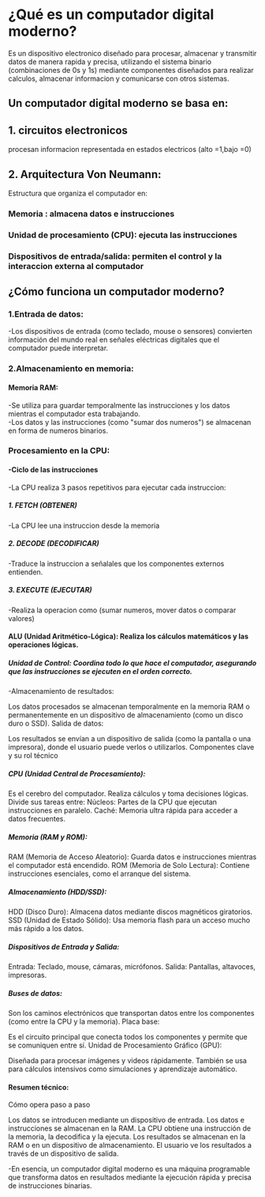 # ¿Qué es un computador digital moderno?  
Es un dispositivo electronico diseñado para procesar, almacenar y transmitir datos de manera rapida y precisa, utilizando el sistema binario (combinaciones de 0s y 1s)
mediante componentes diseñados para realizar calculos, almacenar informacion y comunicarse con otros sistemas.

## Un computador digital moderno se basa en:
## 1. circuitos electronicos
procesan informacion representada en estados electricos (alto =1,bajo =0)  
## 2. Arquitectura Von Neumann: 
Estructura que organiza el computador en:
### Memoria : almacena datos e instrucciones  
### Unidad de procesamiento (CPU): ejecuta las instrucciones
### Dispositivos de entrada/salida: permiten el control y la interaccion externa al computador  

## ¿Cómo funciona un computador moderno?

### 1.Entrada de datos:

-Los dispositivos de entrada (como teclado, mouse o sensores) convierten información del mundo real en señales eléctricas digitales que el computador puede interpretar.  
### 2.Almacenamiento en memoria: 
#### Memoria RAM:
-Se utiliza para guardar temporalmente las instrucciones y los datos mientras el computador esta trabajando.  
-Los datos y las instrucciones (como "sumar dos numeros") se almacenan en forma de numeros binarios.  
### Procesamiento en la CPU:  
#### -Ciclo de las instrucciones  
-La CPU realiza 3 pasos repetitivos para ejecutar cada instruccion:
##### 1. FETCH (OBTENER)  
-La CPU lee una instruccion desde la memoria  
##### 2. DECODE (DECODIFICAR)  
-Traduce la instruccion a señalales que los componentes externos entienden.
##### 3. EXECUTE (EJECUTAR)
-Realiza la operacion como (sumar numeros, mover datos o comparar valores)

#### ALU (Unidad Aritmético-Lógica): Realiza los cálculos matemáticos y las operaciones lógicas.
##### Unidad de Control: Coordina todo lo que hace el computador, asegurando que las instrucciones se ejecuten en el orden correcto.
-Almacenamiento de resultados:

Los datos procesados se almacenan temporalmente en la memoria RAM o permanentemente en un dispositivo de almacenamiento (como un disco duro o SSD).
Salida de datos:

Los resultados se envían a un dispositivo de salida (como la pantalla o una impresora), donde el usuario puede verlos o utilizarlos.
Componentes clave y su rol técnico

##### CPU (Unidad Central de Procesamiento):

Es el cerebro del computador.
Realiza cálculos y toma decisiones lógicas.
Divide sus tareas entre:
Núcleos: Partes de la CPU que ejecutan instrucciones en paralelo.
Caché: Memoria ultra rápida para acceder a datos frecuentes.

##### Memoria (RAM y ROM):

RAM (Memoria de Acceso Aleatorio): Guarda datos e instrucciones mientras el computador está encendido.
ROM (Memoria de Solo Lectura): Contiene instrucciones esenciales, como el arranque del sistema.

##### Almacenamiento (HDD/SSD):

HDD (Disco Duro): Almacena datos mediante discos magnéticos giratorios.
SSD (Unidad de Estado Sólido): Usa memoria flash para un acceso mucho más rápido a los datos.  
##### Dispositivos de Entrada y Salida:

Entrada: Teclado, mouse, cámaras, micrófonos.
Salida: Pantallas, altavoces, impresoras.

##### Buses de datos:

Son los caminos electrónicos que transportan datos entre los componentes (como entre la CPU y la memoria).
Placa base:

Es el circuito principal que conecta todos los componentes y permite que se comuniquen entre sí.
Unidad de Procesamiento Gráfico (GPU):

Diseñada para procesar imágenes y videos rápidamente.
También se usa para cálculos intensivos como simulaciones y aprendizaje automático.


#### Resumen técnico: 
Cómo opera paso a paso  

Los datos se introducen mediante un dispositivo de entrada.
Los datos e instrucciones se almacenan en la RAM.
La CPU obtiene una instrucción de la memoria, la decodifica y la ejecuta.
Los resultados se almacenan en la RAM o en un dispositivo de almacenamiento.
El usuario ve los resultados a través de un dispositivo de salida.  


-En esencia, un computador digital moderno es una máquina programable que transforma datos en resultados mediante la ejecución rápida y precisa de instrucciones binarias.